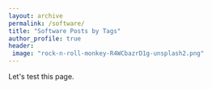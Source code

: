 ```yaml
---
layout: archive
permalink: /software/
title: "Software Posts by Tags"
author_profile: true
header:
 image: "rock-n-roll-monkey-R4WCbazrD1g-unsplash2.png"
---
```


Let's test this page.